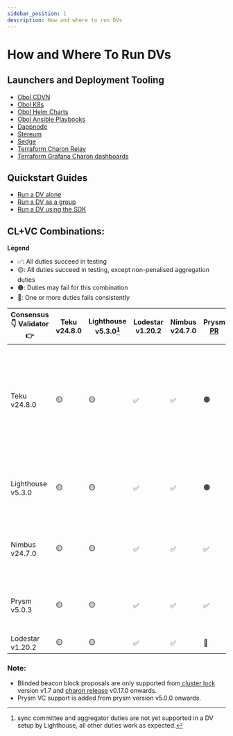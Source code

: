 ```yaml
---
sidebar_position: 1
description: How and where to run DVs
---
```


# How and Where To Run DVs

## Launchers and Deployment Tooling

* [Obol CDVN](https://github.com/ObolNetwork/charon-distributed-validator-node)
* [Obol K8s](https://github.com/ObolNetwork/charon-k8s-distributed-validator-node)
* [Obol Helm Charts](https://github.com/ObolNetwork/helm-charts)
* [Obol Ansible Playbooks](https://github.com/ObolNetwork/obol-ansible)
* [Dappnode](https://docs.dappnode.io/docs/user/staking/ethereum/dvt-technologies/obol-network/)
* [Stereum](https://stereum.net/)
* [Sedge](https://github.com/ObolNetwork/sedge/blob/develop/docs/docs/quickstart/charon.mdx)
* [Terraform Charon Relay](https://github.com/ObolNetwork/terraform-charon-relay)
* [Terraform Grafana Charon dashboards](https://github.com/ObolNetwork/terraform-grafana-dashboards)

## Quickstart Guides

* [Run a DV alone](https://github.com/ObolNetwork/obol-docs/blob/main/versioned_docs/version-v1.2.0/run/start/quickstart_alone.mdx)
* [Run a DV as a group](https://github.com/ObolNetwork/obol-docs/blob/main/versioned_docs/version-v1.2.0/run/start/quickstart_group.mdx)
* [Run a DV using the SDK](https://github.com/ObolNetwork/obol-docs/blob/main/versioned_docs/version-v1.2.0/adv/advanced/quickstart-sdk.mdx)

## CL+VC Combinations:

**Legend**

* ✅: All duties succeed in testing
* 🟡: All duties succeed in testing, except non-penalised aggregation duties
* 🟠: Duties may fail for this combination
* 🔴: One or more duties fails consistently

| Consensus 👇 Validator 👉 | Teku v24.8.0 | Lighthouse v5.3.0[^1] | Lodestar v1.20.2 | Nimbus v24.7.0 | Prysm [PR](https://github.com/prysmaticlabs/prysm/pull/13995) | Remarks                                                                                                                                                                                                                                                       |
| ------------------------- | ------------ | --------------------- | ---------------- | -------------- | ------------------------------------------------------------- | ------------------------------------------------------------------------------------------------------------------------------------------------------------------------------------------------------------------------------------------------------------- |
| Teku v24.8.0              | 🟡           | 🟡                    | ✅                | ✅              | 🟠                                                            | Teku `bn` needs the `--validators-graffiti-client-append-format=DISABLED` flag in order to produce blocks properly. Teku `vc` are only failing aggregation duties 50% of the time, which are not directly penalised but impact network density at high scale. |
| Lighthouse v5.3.0         | 🟡           | 🟡                    | ✅                | ✅              | 🟠                                                            | Lighthouse `vc` are only failing aggregation duties, which are not directly penalised but impact network density at high scale.                                                                                                                               |
| Nimbus v24.7.0            | 🟡           | 🟡                    | ✅                | ✅              | ✅                                                             | Nimbus beacon nodes requires that you add the following flag to **charon run**: `charon run --feature-set-enable=json_requests`                                                                                                                               |
| Prysm v5.0.3              | 🟡           | 🟡                    | ✅                | ✅              | ✅                                                             | Prysm `validator` needs a particular [pull request](https://github.com/prysmaticlabs/prysm/pull/13995) merged and released for aggregation duties to succeed.                                                                                                 |
| Lodestar v1.20.2          | 🟡           | 🟡                    | ✅                | ✅              | 🔴                                                            |                                                                                                                                                                                                                                                               |

### Note:

* Blinded beacon block proposals are only supported from[ cluster lock](https://github.com/ObolNetwork/charon/blob/main/docs/configuration.md#cluster-config-change-log) version v1.7 and [charon release](https://github.com/ObolNetwork/charon/releases) v0.17.0 onwards.
* Prysm VC support is added from prysm version v5.0.0 onwards.

[^1]: sync committee and aggregator duties are not yet supported in a DV setup by Lighthouse, all other duties work as expected.
